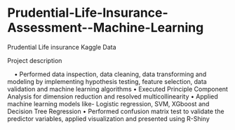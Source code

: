 # Prudential-Life-Insurance-Assessment--Machine-Learning

Prudential Life insurance Kaggle Data

Project description

      • Performed data inspection, data cleaning, data transforming and modeling by implementing hypothesis testing, feature selection, data validation and machine learning algorithms
      • Executed Principle Component Analysis for dimension reduction and resolved multicollinearity
      • Applied machine learning models like- Logistic regression, SVM, XGboost and Decision Tree Regression
      • Performed confusion matrix test to validate the predictor variables, applied visualization and presented using R-Shiny
